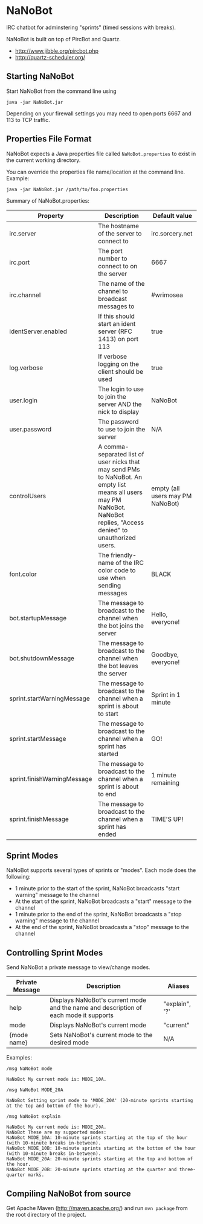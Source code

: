 NaNoBot
=======

IRC chatbot for adminstering "sprints" (timed sessions with breaks).

NaNoBot is built on top of PircBot and Quartz.
* http://www.jibble.org/pircbot.php
* http://quartz-scheduler.org/


Starting NaNoBot
----------------

Start NaNoBot from the command line using
```
java -jar NaNoBot.jar
```

Depending on your firewall settings you may need to open ports 6667 and 113 to TCP traffic.


Properties File Format
----------------------

NaNoBot expects a Java properties file called `NaNoBot.properties` to exist in the current working directory.

You can override the properties file name/location at the command line. Example:
```
java -jar NaNoBot.jar /path/to/foo.properties
```

Summary of NaNoBot.properties:

| Property | Description | Default value |
| -------- | ----------- | ------------- |
| irc.server | The hostname of the server to connect to | irc.sorcery.net |
| irc.port | The port number to connect to on the server | 6667 |
| irc.channel | The name of the channel to broadcast messages to | #wrimosea |
| identServer.enabled | If this should start an ident server (RFC 1413) on port 113 | true |
| log.verbose | If verbose logging on the client should be used | true |
| user.login | The login to use to join the server AND the nick to display | NaNoBot |
| user.password | The password to use to join the server | N/A |
| controlUsers | A comma-separated list of user nicks that may send PMs to NaNoBot. An empty list means all users may PM NaNoBot. NaNoBot replies, "Access denied" to unauthorized users. | empty (all users may PM NaNoBot) |
| font.color | The friendly-name of the IRC color code to use when sending messages | BLACK |
| bot.startupMessage | The message to broadcast to the channel when the bot joins the server | Hello, everyone! |
| bot.shutdownMessage | The message to broadcast to the channel when the bot leaves the server | Goodbye, everyone! |
| sprint.startWarningMessage | The message to broadcast to the channel when a sprint is about to start | Sprint in 1 minute |
| sprint.startMessage | The message to broadcast to the channel when a sprint has started | GO! |
| sprint.finishWarningMessage | The message to broadcast to the channel when a sprint is about to end | 1 minute remaining |
| sprint.finishMessage | The message to broadcast to the channel when a sprint has ended | TIME'S UP! |


Sprint Modes
------------

NaNoBot supports several types of sprints or "modes". Each mode does the following:
* 1 minute prior to the start of the sprint, NaNoBot broadcasts "start warning" message to the channel
* At the start of the sprint, NaNoBot broadcasts a "start" message to the channel
* 1 minute prior to the end of the sprint, NaNoBot broadcasts a "stop warning" message to the channel
* At the end of the sprint, NaNoBot broadcasts a "stop" message to the channel


Controlling Sprint Modes
------------------------

Send NaNoBot a private message to view/change modes.

| Private Message | Description | Aliases |
| --------------- | ----------- | ------- |
| help | Displays NaNoBot's current mode and the name and description of each mode it supports | "explain", '?' |
| mode | Displays NaNoBot's current mode | "current" |
| {mode name} | Sets NaNoBot's current mode to the desired mode | N/A |

Examples:
```
/msg NaNoBot mode

NaNoBot	My current mode is: MODE_10A.

/msg NaNoBot MODE_20A

NaNoBot	Setting sprint mode to 'MODE_20A' (20-minute sprints starting at the top and bottom of the hour).

/msg NaNoBot explain

NaNoBot	My current mode is: MODE_20A.
NaNoBot	These are my supported modes:
NaNoBot	MODE_10A: 10-minute sprints starting at the top of the hour (with 10-minute breaks in-between).
NaNoBot	MODE_10B: 10-minute sprints starting at the bottom of the hour (with 10-minute breaks in-between).
NaNoBot	MODE_20A: 20-minute sprints starting at the top and bottom of the hour.
NaNoBot	MODE_20B: 20-minute sprints starting at the quarter and three-quarter marks.
```


Compiling NaNoBot from source
-----------------------------

Get Apache Maven (http://maven.apache.org/) and run `mvn package` from the root directory of the project.
